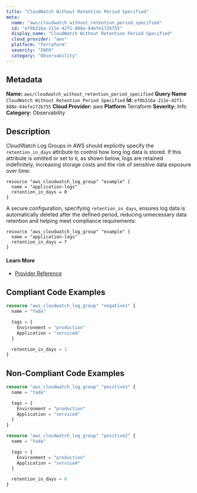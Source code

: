 ```yaml
---
title: "CloudWatch Without Retention Period Specified"
meta:
  name: "aws/cloudwatch_without_retention_period_specified"
  id: "ef0b316a-211e-42f1-888e-64efe172b755"
  display_name: "CloudWatch Without Retention Period Specified"
  cloud_provider: "aws"
  platform: "Terraform"
  severity: "INFO"
  category: "Observability"
---
```

## Metadata
**Name:** `aws/cloudwatch_without_retention_period_specified`
**Query Name** `CloudWatch Without Retention Period Specified`
**Id:** `ef0b316a-211e-42f1-888e-64efe172b755`
**Cloud Provider:** aws
**Platform** Terraform
**Severity:** Info
**Category:** Observability
## Description
CloudWatch Log Groups in AWS should explicitly specify the `retention_in_days` attribute to control how long log data is stored. If this attribute is omitted or set to `0`, as shown below, logs are retained indefinitely, increasing storage costs and the risk of sensitive data exposure over time:

```
resource "aws_cloudwatch_log_group" "example" {
  name = "application-logs"
  retention_in_days = 0
}
```

A secure configuration, specifying `retention_in_days`, ensures log data is automatically deleted after the defined period, reducing unnecessary data retention and helping meet compliance requirements:

```
resource "aws_cloudwatch_log_group" "example" {
  name = "application-logs"
  retention_in_days = 7
}
```


#### Learn More

 - [Provider Reference](https://registry.terraform.io/providers/hashicorp/aws/latest/docs/resources/cloudwatch_log_group)


## Compliant Code Examples
```terraform
resource "aws_cloudwatch_log_group" "negative1" {
  name = "Yada"

  tags = {
    Environment = "production"
    Application = "serviceA"
  }

  retention_in_days = 1
}

```
## Non-Compliant Code Examples
```terraform
resource "aws_cloudwatch_log_group" "positive1" {
  name = "Yada"

  tags = {
    Environment = "production"
    Application = "serviceA"
  }
}

resource "aws_cloudwatch_log_group" "positive2" {
  name = "Yada"

  tags = {
    Environment = "production"
    Application = "serviceA"
  }

  retention_in_days = 0
}

```